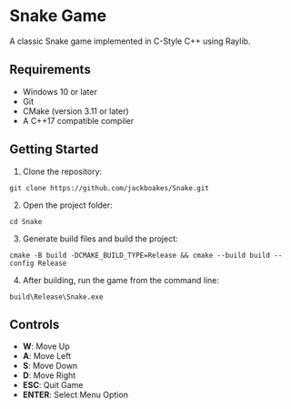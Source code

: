 # Snake Game

A classic Snake game implemented in C-Style C++ using Raylib.

## Requirements

- Windows 10 or later
- Git
- CMake (version 3.11 or later)
- A C++17 compatible compiler


## Getting Started

1. Clone the repository:
```
git clone https://github.com/jackboakes/Snake.git
```
2. Open the project folder:
```
cd Snake
```

3. Generate build files and build the project:
```
cmake -B build -DCMAKE_BUILD_TYPE=Release && cmake --build build --config Release
```

4. After building, run the game from the command line:
```
build\Release\Snake.exe
```

## Controls

- **W**: Move Up
- **A**: Move Left
- **S**: Move Down
- **D**: Move Right
- **ESC**: Quit Game
- **ENTER**: Select Menu Option
